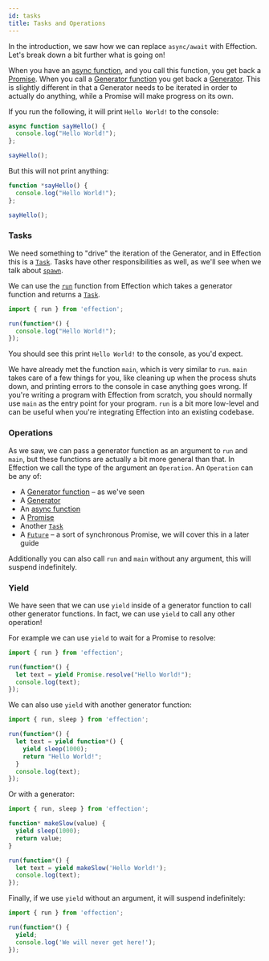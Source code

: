 ```yaml
---
id: tasks
title: Tasks and Operations
---
```


In the introduction, we saw how we can replace `async/await` with Effection.
Let's break down a bit further what is going on!

When you have an [async function][], and you call this function, you get back a
[Promise][]. When you call a [Generator function][] you get back a [Generator][]. This
is slightly different in that a Generator needs to be iterated in order to actually
do anything, while a Promise will make progress on its own.

If you run the following, it will print `Hello World!` to the console:

```javascript
async function sayHello() {
  console.log("Hello World!");
};

sayHello();
```

But this will not print anything:

```javascript
function *sayHello() {
  console.log("Hello World!");
};

sayHello();
```

### Tasks

We need something to "drive" the iteration of the Generator, and in Effection this is
a [`Task`][task]. Tasks have other responsibilities as well, as we'll see when we talk about
[`spawn`][spawn].

We can use the [`run`][run] function from Effection which takes a generator function
and returns a [`Task`][task].

```javascript
import { run } from 'effection';

run(function*() {
  console.log("Hello World!");
});
```

You should see this print `Hello World!` to the console, as you'd expect.

We have already met the function `main`, which is very similar to `run`. `main`
takes care of a few things for you, like cleaning up when the process shuts
down, and printing errors to the console in case anything goes wrong. If you're
writing a program with Effection from scratch, you should normally use `main`
as the entry point for your program. `run` is a bit more low-level and can be
useful when you're integrating Effection into an existing codebase.

### Operations

As we saw, we can pass a generator function as an argument to `run` and `main`, but these
functions are actually a bit more general than that. In Effection we call the type of the
argument an `Operation`. An `Operation` can be any of:

- A [Generator function][] – as we've seen
- A [Generator][]
- An [async function][]
- A [Promise][]
- Another [`Task`][task]
- A [`Future`][future] – a sort of synchronous Promise, we will cover this in a later guide

Additionally you can also call `run` and `main` without any argument, this will
suspend indefinitely.

### Yield

We have seen that we can use `yield` inside of a generator function to call other generator
functions. In fact, we can use `yield` to call any other operation!

For example we can use `yield` to wait for a Promise to resolve:

```javascript
import { run } from 'effection';

run(function*() {
  let text = yield Promise.resolve("Hello World!");
  console.log(text);
});
```

We can also use `yield` with another generator function:

```javascript
import { run, sleep } from 'effection';

run(function*() {
  let text = yield function*() {
    yield sleep(1000);
    return "Hello World!";
  }
  console.log(text);
});
```

Or with a generator:

```javascript
import { run, sleep } from 'effection';

function* makeSlow(value) {
  yield sleep(1000);
  return value;
}

run(function*() {
  let text = yield makeSlow('Hello World!');
  console.log(text);
});
```

Finally, if we use `yield` without an argument, it will suspend indefinitely:

```javascript
import { run } from 'effection';

run(function*() {
  yield;
  console.log('We will never get here!');
});
```

[generator function]: https://developer.mozilla.org/en-US/docs/Web/JavaScript/Reference/Statements/function*
[generator]: https://developer.mozilla.org/en-US/docs/Web/JavaScript/Reference/Global_Objects/Generator
[async function]: https://developer.mozilla.org/en-US/docs/Web/JavaScript/Reference/Statements/async_function
[promise]: https://developer.mozilla.org/en-US/docs/Web/JavaScript/Reference/Global_Objects/Promise
[task]: /api
[run]: /api
[spawn]: /docs/guides/spawn
[future]: /docs/guides/futures

